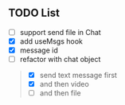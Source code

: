 ## TODO List 
-[ ] support send file in Chat
-[x] add useMsgs hook 
-[x] message id 
-[ ] refactor with chat object
> -[x] send text message first 
> -[x] and then video  
> -[ ] and then file